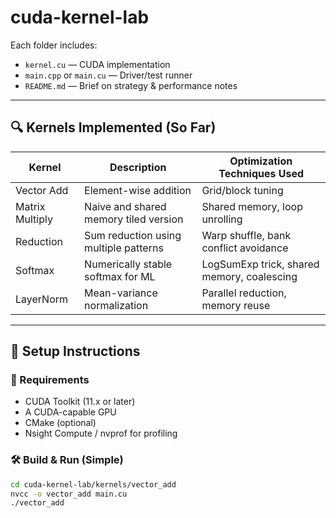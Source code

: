 # cuda-kernel-lab

Each folder includes:
- `kernel.cu` — CUDA implementation
- `main.cpp` or `main.cu` — Driver/test runner
- `README.md` — Brief on strategy & performance notes

---

## 🔍 Kernels Implemented (So Far)

| Kernel         | Description                             | Optimization Techniques Used                   |
|----------------|-----------------------------------------|------------------------------------------------|
| Vector Add     | Element-wise addition                   | Grid/block tuning                              |
| Matrix Multiply| Naive and shared memory tiled version   | Shared memory, loop unrolling                  |
| Reduction      | Sum reduction using multiple patterns   | Warp shuffle, bank conflict avoidance          |
| Softmax        | Numerically stable softmax for ML       | LogSumExp trick, shared memory, coalescing     |
| LayerNorm      | Mean-variance normalization             | Parallel reduction, memory reuse               |

---

## 🚀 Setup Instructions

### 🔧 Requirements
- CUDA Toolkit (11.x or later)
- A CUDA-capable GPU
- CMake (optional)
- Nsight Compute / nvprof for profiling

### 🛠️ Build & Run (Simple)
```bash
cd cuda-kernel-lab/kernels/vector_add
nvcc -o vector_add main.cu
./vector_add
